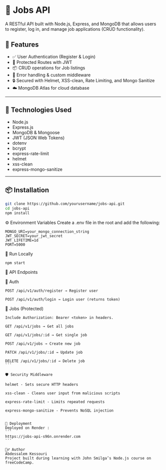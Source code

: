 # 🧾 Jobs API

A RESTful API built with Node.js, Express, and MongoDB that allows users to register, log in, and manage job applications (CRUD functionality).

## 🚀 Features

- ✅ User Authentication (Register & Login)
- 🔐 Protected Routes with JWT
- 📦 CRUD operations for Job listings
- 🧰 Error handling & custom middleware
- 🔒 Secured with Helmet, XSS-clean, Rate Limiting, and Mongo Sanitize
- ☁️ MongoDB Atlas for cloud database

---

## 📁 Technologies Used

- Node.js
- Express.js
- MongoDB & Mongoose
- JWT (JSON Web Tokens)
- dotenv
- bcrypt
- express-rate-limit
- helmet
- xss-clean
- express-mongo-sanitize

---

## 📦 Installation

```bash
git clone https://github.com/yourusername/jobs-api.git
cd jobs-api
npm install
```

⚙️ Environment Variables
Create a .env file in the root and add the following:
```
MONGO_URI=your_mongo_connection_string
JWT_SECRET=your_jwt_secret
JWT_LIFETIME=1d
PORT=5000
```

🧪 Run Locally

```
npm start
```

📮 API Endpoints

🔑 Auth
```
POST /api/v1/auth/register → Register user

POST /api/v1/auth/login → Login user (returns token)
```

📄 Jobs (Protected)
````
Include Authorization: Bearer <token> in headers.

GET /api/v1/jobs → Get all jobs

GET /api/v1/jobs/:id → Get single job

POST /api/v1/jobs → Create new job

PATCH /api/v1/jobs/:id → Update job

DELETE /api/v1/jobs/:id → Delete job
```

🛡 Security Middleware

helmet - Sets secure HTTP headers

xss-clean - Cleans user input from malicious scripts

express-rate-limit - Limits repeated requests

express-mongo-sanitize - Prevents NoSQL injection


🐳 Deployment
Deployed on Render :
```
https://jobs-api-s96n.onrender.com
```

🙋‍♂️ Author
Abdessalem Kessouri
Project built during learning with John Smilga’s Node.js course on freeCodeCamp.



